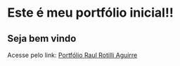 <h1>Este é meu portfólio inicial!!</h1>
<h2>Seja bem vindo</h2>

Acesse pelo link: 
[Portfólio Raul Rotilli Aguirre](https://portifolio-raul-rotilli.vercel.app)
